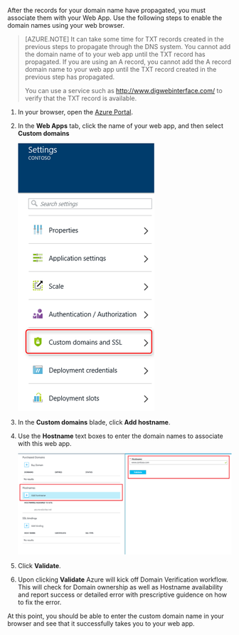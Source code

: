 After the records for your domain name have propagated, you must associate them with your Web App. Use the following steps to enable the domain names using your web browser.

> [AZURE.NOTE] It can take some time for TXT records created in the previous steps to propagate through the DNS system. You cannot add the domain name of to your web app until the TXT record has propagated. If you are using an A record, you cannot add the A record domain name to your web app until the TXT record created in the previous step has propagated.
>
> You can use a service such as <a href="http://www.digwebinterface.com/">http://www.digwebinterface.com/</a> to verify that the TXT record is available.

1. In your browser, open the [Azure Portal](https://portal.azure.com).

2. In the **Web Apps** tab, click the name of your web app, and then select **Custom domains**

    ![](./media/custom-dns-web-site/dncmntask-cname-6.png)

3. In the **Custom domains** blade, click **Add hostname**.
    
4. Use the **Hostname** text boxes to enter the domain names to associate with this web app.

    ![](./media/custom-dns-web-site/add-custom-domain.png)

6.  Click **Validate**.

7.  Upon clicking **Validate** Azure will kick off Domain Verification workflow. This will check for Domain ownership as well as Hostname availability and report success or detailed error with prescriptive guidence on how to fix the error.    

At this point, you should be able to enter the custom domain name in your browser and see that it successfully takes you to your web app.


<!--HONumber=Oct16_HO2-->


